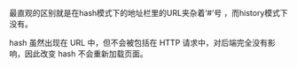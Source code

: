 最直观的区别就是在hash模式下的地址栏里的URL夹杂着‘#’号 ，而history模式下没有。

hash 虽然出现在 URL 中，但不会被包括在 HTTP 请求中，对后端完全没有影响，因此改变 hash 不会重新加载页面。